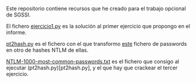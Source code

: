 Este repositorio contiene recursos que he creado para el trabajo opcional de SGSSI.

El fichero [ejercicio1.py](ejercicio1.py) es la solución al primer ejercicio que propongo en el informe.

[pt2hash.py](pt2hash.py) es el fichero con el que transformo [este](https://github.com/DavidWittman/wpxmlrpcbrute/blob/master/wordlists/1000-most-common-passwords.txt) fichero de passwords en otro de hashes NTLM de ellas.

[NTLM-1000-most-common-passwords.txt](NTLM-1000-most-common-passwords.txt) es el fichero que consigo al ejecutar (pt2hash.py)[pt2hash.py], y el que hay que crackear el tercer ejercicio.

